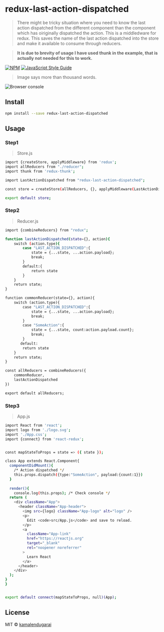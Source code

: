 # redux-last-action-dispatched

> There might be tricky situation where you need to know the last action dispatched from the different component than the component which has oiriginally dispatched the action. This is a middledware for redux. This saves the name of the last action dispatched into the store and make it available to consume through reducers. 

>**It is due to brevity of usage I have used thunk in the example, that is actually not needed for this to work.**

[![NPM](https://img.shields.io/npm/v/redux-last-action-dispatched.svg)](https://www.npmjs.com/package/redux-last-action-dispatched) [![JavaScript Style Guide](https://img.shields.io/badge/code_style-standard-brightgreen.svg)](https://standardjs.com)

> Image says more than thousand words.

![Browser console](https://i.postimg.cc/Zqvy2R9L/Screenshot-from-2020-08-20-01-13-36.png)



## Install

```bash
npm install --save redux-last-action-dispatched
```
>

## Usage

### Step1
>Store.js
```bash
import {createStore, applyMiddleware} from 'redux';
import allReducers from "./reducer";
import thunk from 'redux-thunk';

import LastActionDispatched from "redux-last-action-dispatched";

const store = createStore(allReducers, {}, applyMiddleware(LastActionDispatched, thunk));

export default store;

```

### Step2
>Reducer.js
```bash
import {combineReducers} from "redux";

function lastActionDispatched(state={}, action){
    switch (action.type){
        case "LAST_ACTION_DISPATCHED":{
            state = {...state, ...action.payload};
            break;
        }
        default:{
            return state
        }
    }
    return state;
}

function commonReducer(state={}, action){
    switch (action.type){
        case "LAST_ACTION_DISPATCHED":{
            state = {...state, ...action.payload};
            break;
        }
        case "SomeAction":{
            state = {...state, count:action.payload.count};
            break;
        }
       default:
        return state
    }
    return state;
}

const allReducers = combineReducers({
    commonReducer,
    lastActionDispatched
})

export default allReducers;

```

### Step3
>App.js
```bash
import React from 'react';
import logo from './logo.svg';
import './App.css';
import {connect} from 'react-redux';


const mapStateToProps = state => ({ state });

class App extends React.Component{
  componentDidMount(){
    /* Action dispatched */
    this.props.dispatch({type:"SomeAction", payload:{count:1}}) 
  }
  
  render(){
    console.log(this.props); /* Check console */
  return (
    <div className="App">
      <header className="App-header">
        <img src={logo} className="App-logo" alt="logo" />
        <p>
          Edit <code>src/App.js</code> and save to reload.
        </p>
        <a
          className="App-link"
          href="https://reactjs.org"
          target="_blank"
          rel="noopener noreferrer"
        >
          Learn React
        </a>
      </header>
    </div>
  );
}
}


export default connect(mapStateToProps, null)(App);

```

## License

MIT © [kamalendugarai](https://github.com/kamalendugarai)
